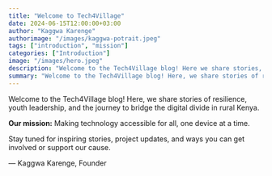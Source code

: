 ```yaml
---
title: "Welcome to Tech4Village"
date: 2024-06-15T12:00:00+03:00
author: "Kaggwa Karenge"
authorimage: "/images/kaggwa-potrait.jpeg"
tags: ["introduction", "mission"]
categories: ["Introduction"]
image: "/images/hero.jpeg"
description: "Welcome to the Tech4Village blog! Here we share stories, updates, and our mission to bridge the digital divide in rural Kenya."
summary: "Welcome to the Tech4Village blog! Here, we share stories of resilience, youth leadership, and the journey to bridge the digital divide in rural Kenya."
---
```


Welcome to the Tech4Village blog! Here, we share stories of resilience, youth leadership, and the journey to bridge the digital divide in rural Kenya.

**Our mission:** Making technology accessible for all, one device at a time.

Stay tuned for inspiring stories, project updates, and ways you can get involved or support our cause.

— Kaggwa Karenge, Founder 